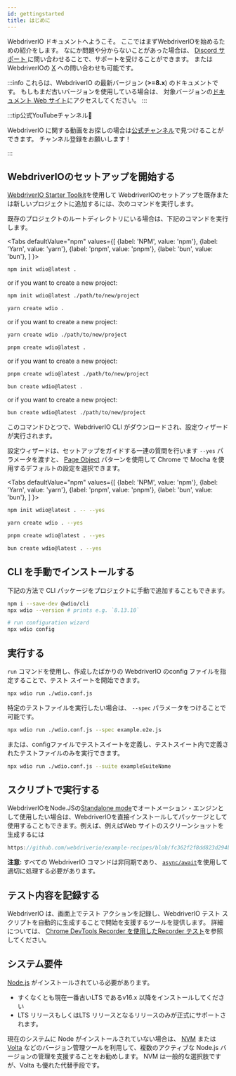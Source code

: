 ```yaml
---
id: gettingstarted
title: はじめに
---
```


WebdriverIO ドキュメントへようこそ。 ここではまずWebdriverIOを始めるための紹介をします。 なにか問題や分からないことがあった場合は、 [Discord サポート ](https://discord.webdriver.io) に問い合わせることで、サポートを受けることができます。 またはWebdriverIOの [X](https://twitter.com/webdriverio) への問い合わせも可能です。

:::info
これらは、WebdriverIO の最新バージョン (__>=8.x__) のドキュメントです。 もしもまだ古いバージョンを使用している場合は、 対象バージョンの[ドキュメント Web サイト](/versions)にアクセスしてください。
:::

<LiteYouTubeEmbed id="rA4IFNyW54c" title="Getting Started with WebdriverIO" />

:::tip公式YouTubeチャンネル🎥

WebdriverIO に関する動画をお探しの場合は[公式チャンネル](https://youtube.com/@webdriverio)で見つけることができます。 チャンネル登録をお願いします！

:::

## WebdriverIOのセットアップを開始する

[WebdriverIO Starter Toolkit](https://www.npmjs.com/package/create-wdio)を使用して WebdriverIOのセットアップを既存または新しいプロジェクトに追加するには、次のコマンドを実行します。

既存のプロジェクトのルートディレクトリにいる場合は、下記のコマンドを実行します。

<Tabs
  defaultValue="npm"
  values={[
    {label: 'NPM', value: 'npm'},
 {label: 'Yarn', value: 'yarn'},
 {label: 'pnpm', value: 'pnpm'},
 {label: 'bun', value: 'bun'},
 ]
}>
<TabItem value="npm">

```sh
npm init wdio@latest .
```

or if you want to create a new project:

```sh
npm init wdio@latest ./path/to/new/project
```

</TabItem>
<TabItem value="yarn">

```sh
yarn create wdio .
```

or if you want to create a new project:

```sh
yarn create wdio ./path/to/new/project
```

</TabItem>
<TabItem value="pnpm">

```sh
pnpm create wdio@latest .
```

or if you want to create a new project:

```sh
pnpm create wdio@latest ./path/to/new/project
```

</TabItem>
<TabItem value="bun">

```sh
bun create wdio@latest .
```

or if you want to create a new project:

```sh
bun create wdio@latest ./path/to/new/project
```

</TabItem>
</Tabs>

このコマンドひとつで、WebdriverIO CLI がダウンロードされ、設定ウィザードが実行されます。

<CreateProjectAnimation />

設定ウィザードは、セットアップをガイドする一連の質問を行います `--yes` パラメータを渡すと、 [Page Object](https://martinfowler.com/bliki/PageObject.html) パターンを使用して Chrome で Mocha を使用するデフォルトの設定を選択できます。

<Tabs
  defaultValue="npm"
  values={[
    {label: 'NPM', value: 'npm'},
 {label: 'Yarn', value: 'yarn'},
 {label: 'pnpm', value: 'pnpm'},
 {label: 'bun', value: 'bun'},
 ]
}>
<TabItem value="npm">

```sh
npm init wdio@latest . -- --yes
```

</TabItem>
<TabItem value="yarn">

```sh
yarn create wdio . --yes
```

</TabItem>
<TabItem value="pnpm">

```sh
pnpm create wdio@latest . --yes
```

</TabItem>
<TabItem value="pnpm">

```sh
bun create wdio@latest . --yes
```

</TabItem>
</Tabs>

## CLI を手動でインストールする

下記の方法で CLI パッケージをプロジェクトに手動で追加することもできます。

```sh
npm i --save-dev @wdio/cli
npx wdio --version # prints e.g. `8.13.10`

# run configuration wizard
npx wdio config
```

## 実行する

`run` コマンドを使用し、作成したばかりの WebdriverIO のconfig ファイルを指定することで、テスト スイートを開始できます。

```sh
npx wdio run ./wdio.conf.js
```

特定のテストファイルを実行したい場合は、 `--spec` パラメータをつけることで可能です。

```sh
npx wdio run ./wdio.conf.js --spec example.e2e.js
```

または、configファイルでテストスイートを定義し、テストスイート内で定義されたテストファイルのみを実行できます。

```sh
npx wdio run ./wdio.conf.js --suite exampleSuiteName
```

## スクリプトで実行する

WebdriverIOをNode.JSの[Standalone mode](/docs/setuptypes#standalone-mode)でオートメーション・エンジンとして使用したい場合は、WebdriverIOを直接インストールしてパッケージとして使用することもできます。例えば、例えばWeb サイトのスクリーンショットを生成するには

```js reference useHTTPS
https://github.com/webdriverio/example-recipes/blob/fc362f2f8dd823d294b9bb5f92bd5991339d4591/getting-started/run-in-script.js#L2-L19
```

__注意:__ すべての WebdriverIO コマンドは非同期であり、 [`async/await`](https://javascript.info/async-await)を使用して適切に処理する必要があります。

## テスト内容を記録する

WebdriverIO は、画面上でテスト アクションを記録し、WebdriverIO テスト スクリプトを自動的に生成することで開始を支援するツールを提供します。 詳細については、 [Chrome DevTools Recorder を使用したRecorder テスト](/docs/record)を参照してください。

## システム要件

[Node.js](http://nodejs.org) がインストールされている必要があります。

- すくなくとも現在一番古いLTS であるv16.x 以降をインストールしてください
- LTS リリースもしくはLTS リリースとなるリリースのみが正式にサポートされます。

現在のシステムに Node がインストールされていない場合は、 [NVM](https://github.com/creationix/nvm) または [Volta](https://volta.sh/) などのバージョン管理ツールを利用して、複数のアクティブな Node.js バージョンの管理を支援することをお勧めします。 NVM は一般的な選択肢ですが、Volta も優れた代替手段です。

